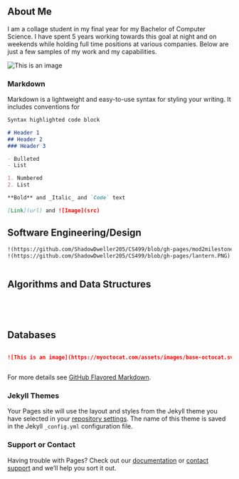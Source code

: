 ## About Me

I am a collage student in my final year for my Bachelor of Computer Science. I have spent 5 years working towards this goal at night and on weekends while holding full time positions at various companies. Below are just a few samples of my work and my capabilities.


![This is an image](https://myoctocat.com/assets/images/base-octocat.svg)

### Markdown

Markdown is a lightweight and easy-to-use syntax for styling your writing. It includes conventions for

```markdown
Syntax highlighted code block

# Header 1
## Header 2
### Header 3

- Bulleted
- List

1. Numbered
2. List

**Bold** and _Italic_ and `Code` text

[Link](url) and ![Image](src)
```

## **Software Engineering/Design**
```markdown
!(https://github.com/ShadowDweller205/CS499/blob/gh-pages/mod2milestone2.jpg)
!(https://github.com/ShadowDweller205/CS499/blob/gh-pages/lantern.PNG)



```

## **Algorithms and Data Structures**
```markdown





```

## **Databases**
```markdown

![This is an image](https://myoctocat.com/assets/images/base-octocat.svg)



```

For more details see [GitHub Flavored Markdown](https://guides.github.com/features/mastering-markdown/).

### Jekyll Themes

Your Pages site will use the layout and styles from the Jekyll theme you have selected in your [repository settings](https://github.com/ShadowDweller205/CS499/settings/pages). The name of this theme is saved in the Jekyll `_config.yml` configuration file.

### Support or Contact

Having trouble with Pages? Check out our [documentation](https://docs.github.com/categories/github-pages-basics/) or [contact support](https://support.github.com/contact) and we’ll help you sort it out.
